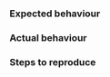 <!-- markdownlint-disable MD041 -->
### Expected behaviour

<!-- Explain what you expected to happen. -->

### Actual behaviour

<!-- Explain what actually happened. If an exception occurred, please include a stack trace if available. -->

### Steps to reproduce

<!-- A concise, repeatable, example of how to illustrate the issue. -->
